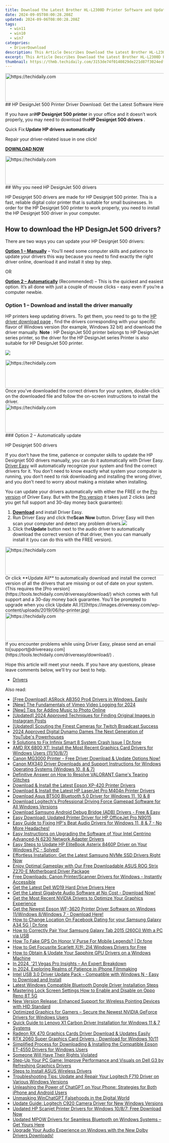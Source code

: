 ```yaml
---
title: Download the Latest Brother HL-L2300D Printer Software and Updates
date: 2024-09-05T08:00:28.208Z
updated: 2024-09-06T08:00:28.208Z
tags:
  - win11
  - win10
  - win7
categories:
  - DriverDownload
description: This Article Describes Download the Latest Brother HL-L2300D Printer Software and Updates
excerpt: This Article Describes Download the Latest Brother HL-L2300D Printer Software and Updates
thumbnail: https://thmb.techidaily.com/3153de74f0140829de221d87f3024edf0be402597c10c002cec7499f13b2deb2.jpg
---
```


<!-- affiliate ads begin -->
<a href="https://malaysia-healthcare-travel-council.pxf.io/c/5597632/1557747/17382" target="_top" id="1557747">
  <img src="//a.impactradius-go.com/display-ad/17382-1557747" border="0" alt="https://techidaily.com" width="728" height="90"/>
</a>
<img height="0" width="0" src="https://malaysia-healthcare-travel-council.pxf.io/i/5597632/1557747/17382" style="position:absolute;visibility:hidden;" border="0" />
<!-- affiliate ads end -->
## HP DesignJet 500 Printer Driver Download: Get the Latest Software Here

If you have an**HP Designjet 500 printer** in your office and it doesn’t work properly, you may need to download the**HP Designjet 500 drivers** .

 Quick Fix:**Update HP drivers automatically**

 Repair your driver-related issue in one click!

[**DOWNLOAD NOW**](https://tools.techidaily.com/drivereasy/download/)

<!-- affiliate ads begin -->
<a href="https://aligracehair.sjv.io/c/5597632/1934188/19272" target="_top" id="1934188">
  <img src="//a.impactradius-go.com/display-ad/19272-1934188" border="0" alt="https://techidaily.com" width="728" height="90"/>
</a>
<img height="0" width="0" src="https://aligracehair.sjv.io/i/5597632/1934188/19272" style="position:absolute;visibility:hidden;" border="0" />
<!-- affiliate ads end -->
## Why you need HP DesignJet 500 drivers

 HP Designjet 500 drivers are made for HP Designjet 500 printer. This is a fast, reliable digital color printer that is suitable for small businesses. In order for the HP Designjet 500 printer to work properly, you need to install the HP Designjet 500 driver in your computer.

## How to download the HP DesignJet 500 drivers?

There are two ways you can update your HP Designjet 500 drivers:

**[Option 1 – Manually](https://tools.techidaily.com/drivereasy/download/)**  – You’ll need some computer skills and patience to update your drivers this way because you need to find exactly the right driver online, download it and install it step by step.

OR

**[Option 2 – Automatically](https://tools.techidaily.com/drivereasy/download/)**  (Recommended) – This is the quickest and easiest option. It’s all done with just a couple of mouse clicks – easy even if you’re a computer newbie.

### Option 1 – Download and install the driver manually

 HP printers keep updating drivers. To get them, you need to go to the [HP driver download page](https://support.hp.com/us-en/drivers/selfservice/hp-envy-5000-all-in-one-printer-series/14095644/model/14095768) , find the drivers corresponding with your specific flavor of Windows version (for example, Windows 32 bit) and download the driver manually.
**Note** : HP DesignJet 500 printer belongs to HP DesignJet series printer, so the driver for the HP DesignJet series Printer is also suitable for HP DesignJet 500 printer.

![](https://images.drivereasy.com/wp-content/uploads/2019/06/hp-1-1024x651.jpg)

<!-- affiliate ads begin -->
<a href="https://coinrule.sjv.io/c/5597632/1610918/18409" target="_top" id="1610918">
  <img src="//a.impactradius-go.com/display-ad/18409-1610918" border="0" alt="https://techidaily.com" width="728" height="90"/>
</a>
<img height="0" width="0" src="https://coinrule.sjv.io/i/5597632/1610918/18409" style="position:absolute;visibility:hidden;" border="0" />
<!-- affiliate ads end -->
 Once you’ve downloaded the correct drivers for your system, double-click on the downloaded file and follow the on-screen instructions to install the driver.  

<!-- affiliate ads begin -->
<a href="https://appsumo.8odi.net/c/5597632/2030385/7443" target="_top" id="2030385">
  <img src="//a.impactradius-go.com/display-ad/7443-2030385" border="0" alt="https://techidaily.com" width="728" height="90"/>
</a>
<img height="0" width="0" src="https://appsumo.8odi.net/i/5597632/2030385/7443" style="position:absolute;visibility:hidden;" border="0" />
<!-- affiliate ads end -->
### Option 2 – Automatically update

 HP Designjet 500 drivers

 If you don’t have the time, patience or computer skills to update the HP Designjet 500 drivers manually, you can do it automatically with Driver Easy.  
[Driver Easy](https://tools.techidaily.com/drivereasy/download/) will automatically recognize your system and find the correct drivers for it. You don’t need to know exactly what system your computer is running, you don’t need to risk downloading and installing the wrong driver, and you don’t need to worry about making a mistake when installing.

 You can update your drivers automatically with either the FREE or the [Pro version](https://tools.techidaily.com/drivereasy/download/) of Driver Easy. But with the [Pro version](https://tools.techidaily.com/drivereasy/download/) it takes just 2 clicks (and you get full support and 30-day money back guarantee):

1. [**Download**](https://tools.techidaily.com/drivereasy/download/) and install Driver Easy.
2. Run Driver Easy and click the**Scan Now** button. Driver Easy will then scan your computer and detect any problem drivers.![](https://images.drivereasy.com/wp-content/uploads/2019/06/mouse-1.jpg)
3. Click the**Update** button next to the audio driver to automatically download the correct version of that driver, then you can manually install it (you can do this with the FREE version).  
<!-- affiliate ads begin -->
<a href="https://appsumo.8odi.net/c/5597632/2105860/7443" target="_top" id="2105860">
  <img src="//a.impactradius-go.com/display-ad/7443-2105860" border="0" alt="https://techidaily.com" width="728" height="90"/>
</a>
<img height="0" width="0" src="https://appsumo.8odi.net/i/5597632/2105860/7443" style="position:absolute;visibility:hidden;" border="0" />
<!-- affiliate ads end -->
 Or click **Update All** to automatically download and install the correct version of all the drivers that are missing or out of date on your system. (This requires the [Pro version](https://tools.techidaily.com/drivereasy/download/) which comes with full support and a 30-day money back guarantee. You’ll be prompted to upgrade when you click Update All.)![](https://images.drivereasy.com/wp-content/uploads/2019/06/hp-printer.jpg)

<!-- affiliate ads begin -->
<a href="https://aligracehair.sjv.io/c/5597632/2087267/19272" target="_top" id="2087267">
  <img src="//a.impactradius-go.com/display-ad/19272-2087267" border="0" alt="https://techidaily.com" width="728" height="90"/>
</a>
<img height="0" width="0" src="https://aligracehair.sjv.io/i/5597632/2087267/19272" style="position:absolute;visibility:hidden;" border="0" />
<!-- affiliate ads end -->
 If you encounter problems while using Driver Easy, please send an email to[support@drivereasy.com](https://tools.techidaily.com/drivereasy/download/) .

 Hope this article will meet your needs. If you have any questions, please leave comments below, we’ll try our best to help.

* [Drivers](https://tools.techidaily.com/drivereasy/download/)

<ins class="adsbygoogle"
     style="display:block"
     data-ad-format="autorelaxed"
     data-ad-client="ca-pub-7571918770474297"
     data-ad-slot="1223367746"></ins>



<ins class="adsbygoogle"
     style="display:block"
     data-ad-client="ca-pub-7571918770474297"
     data-ad-slot="8358498916"
     data-ad-format="auto"
     data-full-width-responsive="true"></ins>

<span class="atpl-alsoreadstyle">Also read:</span>
<div><ul>
<li><a href="https://win-amazing.techidaily.com/free-download-asrock-ab350-pro4-drivers-in-windows-easily/"><u>[Free Download] ASRock AB350 Pro4 Drivers in Windows. Easily</u></a></li>
<li><a href="https://screen-mirroring-recording.techidaily.com/new-the-fundamentals-of-vimeo-video-logging-for-2024/"><u>[New] The Fundamentals of Vimeo Video Logging for 2024</u></a></li>
<li><a href="https://some-skills.techidaily.com/new-tips-for-adding-music-to-photo-online/"><u>[New] Tips for Adding Music to Photo Online</u></a></li>
<li><a href="https://instagram-video-files.techidaily.com/updated-2024-approved-techniques-for-finding-original-images-in-instagram-posts/"><u>[Updated] 2024 Approved  Techniques for Finding Original Images in Instagram Posts</u></a></li>
<li><a href="https://on-screen-recording.techidaily.com/updated-scouting-the-finest-cameras-for-twitch-broadcast-success/"><u>[Updated] Scouting the Finest Cameras for Twitch Broadcast Success</u></a></li>
<li><a href="https://youtube-clips.techidaily.com/2024-approved-digital-dynamo-dames-the-next-generation-of-youtubes-powerhouses/"><u>2024 Approved  Digital Dynamo Dames  The Next Generation of YouTube's Powerhouses</u></a></li>
<li><a href="https://howto.techidaily.com/9-solutions-to-fix-infinix-smart-8-system-crash-issue-drfone-by-drfone-fix-android-problems-fix-android-problems/"><u>9 Solutions to Fix Infinix Smart 8 System Crash Issue | Dr.fone</u></a></li>
<li><a href="https://win-amazing.techidaily.com/amd-rx-6800-xt-install-the-most-recent-graphics-card-drivers-for-windows-users-111087/"><u>AMD RX 6800 XT: Install the Most Recent Graphics Card Drivers for Windows Users (11/10/8/7)</u></a></li>
<li><a href="https://win-amazing.techidaily.com/canon-mg3000-printer-free-driver-download-and-update-options-now/"><u>Canon MG3000 Printer - Free Driver Download & Update Options Now!</u></a></li>
<li><a href="https://win-amazing.techidaily.com/canon-mx340-driver-downloads-and-support-instructions-for-windows-operating-systems-windows-10-8-and-7/"><u>Canon MX340 Driver Downloads and Support Instructions for Windows Operating Systems (Windows 10, 8 & 7)</u></a></li>
<li><a href="https://common-error.techidaily.com/definitive-answer-on-how-to-resolve-valorant-games-tearing-glitches/"><u>Definitive Answer on How to Resolve VALORANT Game's Tearing Glitches</u></a></li>
<li><a href="https://win-amazing.techidaily.com/download-and-install-the-latest-epson-xp-420-printer-drivers/"><u>Download & Install the Latest Epson XP-420 Printer Drivers</u></a></li>
<li><a href="https://win-amazing.techidaily.com/1722963670668-download-and-install-the-latest-hp-laserjet-pro-m404n-printer-drivers/"><u>Download & Install the Latest HP LaserJet Pro M404n Printer Drivers</u></a></li>
<li><a href="https://win-amazing.techidaily.com/download-asus-bt500-bluetooth-50-driver-for-windows-11-10-and-8/"><u>Download Asus BT500 Bluetooth 5.0 Driver for Windows 11, 10 & 8</u></a></li>
<li><a href="https://win-amazing.techidaily.com/download-logitechs-professional-driving-force-gamepad-software-for-all-windows-versions/"><u>Download Logitech's Professional Driving Force Gamepad Software for All Windows Versions</u></a></li>
<li><a href="https://win-amazing.techidaily.com/download-samsung-android-debug-bridge-adb-drivers-free-and-easy/"><u>Download Samsung Android Debug Bridge (ADB) Drivers - Free & Easy</u></a></li>
<li><a href="https://win-amazing.techidaily.com/easy-download-updated-printer-driver-for-hp-officejet-pro-n9015/"><u>Easy Download: Updated Printer Driver for HP OfficeJet Pro N9015</u></a></li>
<li><a href="https://win-amazing.techidaily.com/easy-guide-to-fixing-hps-beat-audio-drivers-for-windows-11-8-and-7-no-more-headaches/"><u>Easy Guide to Fixing HP's Beat Audio Drivers for Windows 11, 8 & 7 - No More Headaches!</u></a></li>
<li><a href="https://win-amazing.techidaily.com/easy-instructions-on-upgrading-the-software-of-your-intel-centrino-advanced-n-6230-network-adapter-drivers/"><u>Easy Instructions on Upgrading the Software of Your Intel Centrino Advanced-N 6230 Network Adapter Drivers</u></a></li>
<li><a href="https://win-amazing.techidaily.com/easy-steps-to-update-hp-elitebook-asterix-8460p-driver-on-your-windows-pc-solved/"><u>Easy Steps to Update HP EliteBook Asterix 8460P Driver on Your Windows PC - Solved!</u></a></li>
<li><a href="https://win-amazing.techidaily.com/effortless-installation-get-the-latest-samsung-nvme-ssd-drivers-right-now/"><u>Effortless Installation: Get the Latest Samsung NVMe SSD Drivers Right Now</u></a></li>
<li><a href="https://win-amazing.techidaily.com/enjoy-optimal-gameplay-with-our-free-downloadable-asus-rog-strix-z270-e-motherboard-driver-package/"><u>Enjoy Optimal Gameplay with Our Free Downloadable ASUS ROG Strix Z270-E Motherboard Driver Package</u></a></li>
<li><a href="https://win-amazing.techidaily.com/free-downloads-canon-printerscanner-drivers-for-windows-instantly-accessible/"><u>Free Downloads: Canon Printer/Scanner Drivers for Windows - Instantly Accessible</u></a></li>
<li><a href="https://win-amazing.techidaily.com/1722971254683-get-the-latest-dell-wd19-hard-drive-drivers-here/"><u>Get the Latest Dell WD19 Hard Drive Drivers Here</u></a></li>
<li><a href="https://win-amazing.techidaily.com/1722976360206-get-the-latest-gigabyte-audio-software-at-no-cost-download-now/"><u>Get the Latest Gigabyte Audio Software at No Cost - Download Now!</u></a></li>
<li><a href="https://win-amazing.techidaily.com/get-the-most-recent-nvidia-drivers-to-optimize-your-graphics-experience/"><u>Get the Most Recent NVIDIA Drivers to Optimize Your Graphics Experience</u></a></li>
<li><a href="https://win-amazing.techidaily.com/get-the-newest-epson-wf-3620-printer-driver-software-on-windows-11windows-8windows-7-download-here/"><u>Get the Newest Epson WF-3620 Printer Driver Software on Windows 11/Windows 8/Windows 7 - Download Here!</u></a></li>
<li><a href="https://location-social.techidaily.com/how-to-change-location-on-facebook-dating-for-your-samsung-galaxy-a34-5g-drfone-by-drfone-virtual-android/"><u>How to Change Location On Facebook Dating for your Samsung Galaxy A34 5G | Dr.fone</u></a></li>
<li><a href="https://win-amazing.techidaily.com/how-to-correctly-pair-your-samsung-galaxy-tab-2015-260ci-with-a-pc-via-usb/"><u>How to Correctly Pair Your Samsung Galaxy Tab 2015 (260Ci) With a PC via USB</u></a></li>
<li><a href="https://fake-location.techidaily.com/how-to-fake-gps-on-honor-v-purse-for-mobile-legends-drfone-by-drfone-virtual-android/"><u>How To Fake GPS On Honor V Purse For Mobile Legends? | Dr.fone</u></a></li>
<li><a href="https://win-amazing.techidaily.com/how-to-get-focusrite-scarlett-2i4-windows-drivers-for-free/"><u>How to Get Focusrite Scarlett 지원: 2I4 Windows Drivers for Free</u></a></li>
<li><a href="https://win-amazing.techidaily.com/how-to-obtain-and-update-your-sapphire-gpu-drivers-on-a-windows-machine/"><u>How to Obtain & Update Your Sapphire GPU Drivers on a Windows Machine</u></a></li>
<li><a href="https://extra-information.techidaily.com/in-2024-21-vegas-pro-insights-an-expert-breakdown/"><u>In 2024, '21 Vegas Pro Insights – An Expert Breakdown</u></a></li>
<li><a href="https://on-screen-recording.techidaily.com/in-2024-exploring-realms-of-patience-in-iphone-filmmaking/"><u>In 2024, Exploring Realms of Patience in iPhone Filmmaking</u></a></li>
<li><a href="https://win-amazing.techidaily.com/intel-usb-30-driver-update-pack-compatible-with-windows-n-easy-to-download-and-install/"><u>Intel USB 3.0 Driver Update Pack - Compatible with Windows N - Easy to Download and Install</u></a></li>
<li><a href="https://win-amazing.techidaily.com/latest-windows-compatible-bluetooth-dongle-driver-installation-steps/"><u>Latest Windows Compatible Bluetooth Dongle Driver Installation Steps</u></a></li>
<li><a href="https://easy-unlock-android.techidaily.com/mastering-lock-screen-settings-how-to-enable-and-disable-on-oppo-reno-8t-5g-by-drfone-android/"><u>Mastering Lock Screen Settings How to Enable and Disable on Oppo Reno 8T 5G</u></a></li>
<li><a href="https://win-amazing.techidaily.com/new-version-release-enhanced-support-for-wireless-pointing-devices-with-hid-standard/"><u>New Version Release: Enhanced Support for Wireless Pointing Devices with HID Standard</u></a></li>
<li><a href="https://win-amazing.techidaily.com/optimized-graphics-for-gamers-secure-the-newest-nvidia-geforce-drivers-for-windows-users/"><u>Optimized Graphics for Gamers – Secure the Newest NVIDIA GeForce Drivers for Windows Users</u></a></li>
<li><a href="https://win-amazing.techidaily.com/quick-guide-to-lenovo-x1-carbon-driver-installation-for-windows-11-and-7-systems/"><u>Quick Guide to Lenovo X1 Carbon Driver Installation for Windows 11 & 7 Systems</u></a></li>
<li><a href="https://win-amazing.techidaily.com/radeon-rx-470-graphics-cards-driver-download-and-updates-easily/"><u>Radeon RX 470 Graphics Cards Driver Download & Updates Easily</u></a></li>
<li><a href="https://win-amazing.techidaily.com/rtx-2060-super-graphics-card-drivers-download-for-windows-1011/"><u>RTX 2060 Super Graphics Card Drivers - Download for Windows 10/11</u></a></li>
<li><a href="https://win-amazing.techidaily.com/simplified-process-for-downloading-and-installing-the-compatible-epson-et-4550-drivers-for-windows-users/"><u>Simplified Process for Downloading & Installing the Compatible Epson ET-4550 Drivers for Windows Users</u></a></li>
<li><a href="https://hardware-help.techidaily.com/1722956247693-someone-will-have-their-rights-violated/"><u>Someone Will Have Their Rights Violated</u></a></li>
<li><a href="https://win-amazing.techidaily.com/step-up-your-pc-game-improve-performance-and-visuals-on-dell-g3-by-refreshing-graphics-drivers/"><u>Step-Up Your PC Game: Improve Performance and Visuals on Dell G3 by Refreshing Graphics Drivers</u></a></li>
<li><a href="https://win-amazing.techidaily.com/steps-to-install-asus-wireless-drivers/"><u>Steps to Install ASUS Wireless Drivers</u></a></li>
<li><a href="https://win-amazing.techidaily.com/troubleshooting-tips-update-and-repair-your-logitech-f710-driver-on-various-windows-versions/"><u>Troubleshooting Tips: Update and Repair Your Logitech F710 Driver on Various Windows Versions</u></a></li>
<li><a href="https://tech-haven.techidaily.com/unleashing-the-power-of-chatgpt-on-your-phone-strategies-for-both-iphone-and-android-users/"><u>Unleashing the Power of ChatGPT on Your Phone: Strategies for Both iPhone and Android Users</u></a></li>
<li><a href="https://tech-hub.techidaily.com/unmasking-winchatgpt-falsehoods-in-the-digital-world/"><u>Unmasking WinChatGPT Falsehoods in the Digital World</u></a></li>
<li><a href="https://win-amazing.techidaily.com/update-guide-logitech-c920-camera-driver-for-new-windows-versions/"><u>Update Guide: Logitech C920 Camera Driver for New Windows Versions</u></a></li>
<li><a href="https://win-amazing.techidaily.com/updated-hp-scanjet-printer-drivers-for-windows-1087-free-download-now/"><u>Updated HP Scanjet Printer Drivers for Windows 10/8/7: Free Download Now</u></a></li>
<li><a href="https://win-amazing.techidaily.com/updated-mpow-drivers-for-seamless-bluetooth-on-windows-systems-get-yours-here/"><u>Updated MPOW Drivers for Seamless Bluetooth on Windows Systems – Get Yours Here</u></a></li>
<li><a href="https://win-amazing.techidaily.com/upgrade-your-audio-experience-on-windows-with-the-new-dolby-drivers-downloads/"><u>Upgrade Your Audio Experience on Windows with the New Dolby Drivers Downloads!</u></a></li>
</ul></div>
